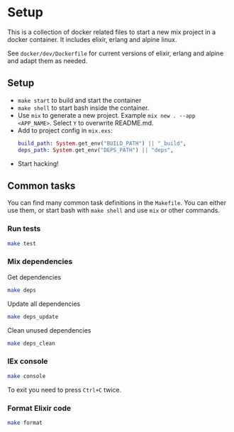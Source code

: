 # Setup

This is a collection of docker related files to start a new mix project in a docker container. It includes elixir, erlang and alpine linux.

See `docker/dev/Dockerfile` for current versions of elixir, erlang and alpine and adapt them as needed.

## Setup

  * `make start` to build and start the container
  * `make shell` to start bash inside the container.
  * Use `mix` to generate a new project. Example `mix new . --app <APP_NAME>`. Select `Y` to overwrite README.md.
  * Add to project config in `mix.exs`:
    ```elixir
    build_path: System.get_env("BUILD_PATH") || "_build",
    deps_path: System.get_env("DEPS_PATH") || "deps",
    ```
  * Start hacking!

## Common tasks

You can find many common task definitions in the `Makefile`. You can either use them, or start bash with `make shell` and use `mix` or other commands.

### Run tests

```bash
make test
```

### Mix dependencies
Get  dependencies
```bash
make deps
```

Update all dependencies
```bash
make deps_update
```

Clean unused dependencies
```bash
make deps_clean
```

### IEx console

```bash
make console
```
To exit you need to press `Ctrl+C` twice.

### Format Elixir code

```bash
make format
```
